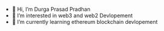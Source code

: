 - 👋 Hi, I’m Durga Prasad Pradhan
- 👀 I’m interested in web3  and web2 Devlopement
- 🌱 I’m currently learning  ethereum blockchain devlopement
<!-- - 💞️ I’m looking to collaborate on 
- 📫 How to reach me ... -->

<!---
durga811/durga811 is a ✨ special ✨ repository because its `README.md` (this file) appears on your GitHub profile.
You can click the Preview link to take a look at your changes.
--->
